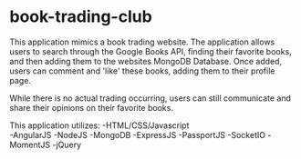 # book-trading-club
This application mimics a book trading website.
The application allows users to search through the Google Books API, finding their favorite books, 
and then adding them to the websites MongoDB Database. Once added, users can comment and 'like' these books,
adding them to their profile page. 

While there is no actual trading occurring, users can still communicate and share their opinions on their favorite books.

This application utilizes:
-HTML/CSS/Javascript<br>
-AngularJS
-NodeJS
-MongoDB
-ExpressJS
-PassportJS
-SocketIO
-MomentJS
-jQuery

